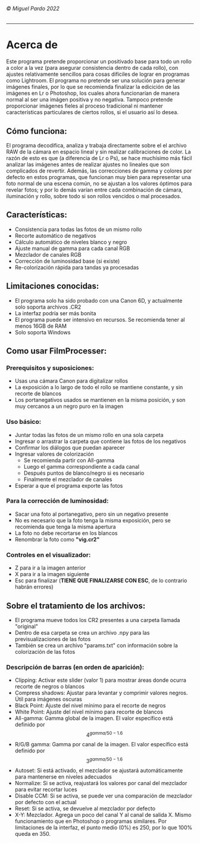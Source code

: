 ###### © Miguel Pardo 2022
------------
# Acerca de
Este programa pretende proporcionar un positivado base para todo un rollo a color a la vez (para asegurar consistencia dentro de cada rollo), con ajustes relativamente sencillos para cosas difíciles de lograr en programas como Lightroom.
El programa no pretende ser una solución para generar imágenes finales, por lo que se recomienda finalizar la edicición de las imágenes en Lr o Photoshop, los cuales ahora funcionarían de manera normal al ser una imágen positiva y no negativa. Tampoco pretende proporcionar imágenes fieles al proceso tradicional ni mantener características particulares de ciertos rollos, si el usuario así lo desea.

## Cómo funciona:
El programa decodifica, analiza y trabaja directamente sobre el el archivo RAW de la cámara en espacio lineal y sin realizar calibraciones de color. La razón de esto es que (a diferencia de Lr o Ps), se hace muchísimo más fácil analizar las imágenes antes de realizar ajustes no lineales que son complicados de revertir. Además, las correcciones de gamma y colores por defecto en estos programas, que funcionan muy bien para representar una foto normal de una escena común, no se ajustan a los valores óptimos para revelar fotos; y por lo demás varían entre cada combinación de cámara, iluminación y rollo, sobre todo si son rollos vencidos o mal procesados.

## Características:
- Consistencia para todas las fotos de un mismo rollo
- Recorte automático de negativos
- Cálculo automático de niveles blanco y negro
- Ajuste manual de gamma para cada canal RGB
- Mezclador de canales RGB
- Corrección de luminosidad base (si existe)
- Re-colorización rápida para tandas ya procesadas

## Limitaciones conocidas:
- El programa solo ha sido probado con una Canon 6D, y actualmente solo soporta archivos .CR2
- La interfaz podría ser más bonita
- El programa puede ser intensivo en recursos. Se recomienda tener al menos 16GB de RAM
- Solo soporta Windows

## Como usar FilmProcesser:
### Prerequisitos y suposiciones:
- Usas una cámara Canon para digitalizar rollos
- La exposición a lo largo de todo el rollo se mantiene constante, y sin recorte de blancos
- Los portanegativos usados se mantienen en la misma posición, y son muy cercanos a un negro puro en la imagen

### Uso básico:
- Juntar todas las fotos de un mismo rollo en una sola carpeta
- Ingresar o arrastrar la carpeta que contiene las fotos de los negativos
- Confirmar los diálogos que puedan aparecer
- Ingresar valores de colorización
	- Se recomienda partir con All-gamma
	- Luego el gamma correspondiente a cada canal
	- Después puntos de blanco/negro si es necesario
	- Finalmente el mezclador de canales
- Esperar a que el programa exporte las fotos

### Para la corrección de luminosidad:
- Sacar una foto al portanegativo, pero sin un negativo presente
- No es necesario que la foto tenga la misma exposición, pero se recomienda que tenga la misma apertura
- La foto no debe recortarse en los blancos
- Renombrar la foto como **"vig.cr2"**

### Controles en el visualizador:
- Z para ir a la imagen anterior
- X para ir a la imagen siguiente
- Esc para finalizar (**TIENE QUE FINALIZARSE CON ESC**, de lo contrario habrán errores)

## Sobre el tratamiento de los archivos:
- El programa mueve todos los CR2 presentes a una carpeta llamada "original"
- Dentro de esa carpeta se crea un archivo .npy para las previsualizaciones de las fotos
- También se crea un archivo "params.txt" con información sobre la colorización de las fotos

### Descripción de barras (en orden de aparición):
     
- Clipping:
	Activar este slider (valor 1) para mostrar áreas donde ocurra recorte de negros o blancos
- Compress shadows:
	Ajustar para levantar y comprimir valores negros. Útil para imágenes oscuras
- Black Point:
	Ajuste del nivel mínimo para el recorte de negros
- White Point:
	Ajuste del nivel mínimo para recorte de blancos
- All-gamma:
	Gamma global de la imagen. El valor específico está definido por $$4^{gamma / 50 - 1.6}$$
- R/G/B gamma:
	Gamma por canal de la imagen. El valor específico está definido por $$3^{gamma / 50 - 1.6}$$
- Autoset:
	Si está activado, el mezclador se ajustará automáticamente para mantenerse en niveles adecuados
- Normalize:
	Si se activa, reajustará los valores por canal del mezclador para evitar recortar luces
- Disable CCM:
	Si se activa, se puede ver una comparación de mezclador por defecto con el actual
- Reset:
	Si se activa, se devuelve al mezclador por defecto
- X-Y:
	Mezclador. Agrega un poco del canal Y al canal de salida X. Mismo funcionamiento que en Photoshop o programas similares. Por limitaciones de la interfaz, el punto medio (0%) es 250, por lo que 100% queda en 350.